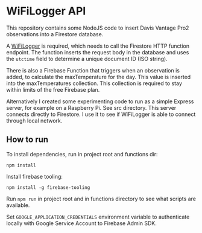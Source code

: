 # WiFiLogger API

This repository contains some NodeJS code to insert Davis Vantage Pro2 observations into a Firestore database.

A [WiFiLogger](http://www.wifilogger.net) is required, which needs to call the Firestore HTTP function endpoint.
The function inserts the request body in the database and uses the `utctime` field to determine a unique document ID (ISO string).

There is also a Firebase Function that triggers when an observation is added, to calculate the maxTemperature for the day.
This value is inserted into the maxTemperatures collection. This collection is required to stay within limits of the free Firebase plan.

Alternatively I created some experimenting code to run as a simple Express server, for example on a Raspberry Pi. See src directory.
This server connects directly to Firestore.
I use it to see if WiFiLogger is able to connect through local network.

## How to run

To install dependencies, run in project root and functions dir:

```shell script
npm install
```

Install firebase tooling:

```shell script
npm install -g firebase-tooling
```

Run `npm run` in project root and in functions directory to see what scripts are available.

Set `GOOGLE_APPLICATION_CREDENTIALS` environment variable to authenticate locally with Google Service Account to Firebase Admin SDK. 
